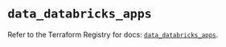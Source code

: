 # `data_databricks_apps`

Refer to the Terraform Registry for docs: [`data_databricks_apps`](https://registry.terraform.io/providers/databricks/databricks/1.64.1/docs/data-sources/apps).
